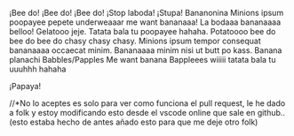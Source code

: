 ¡Bee do! ¡Bee do! ¡Bee do!
¡Stop laboda!
¡Stupa!
Bananonina
Minions ipsum poopayee pepete underweaaar me want bananaaa! La bodaaa bananaaaa belloo! Gelatooo jeje.
Tatata bala tu poopayee hahaha. Potatoooo bee do bee do bee do chasy chasy chasy.
Minions ipsum tempor consequat bananaaaa occaecat minim. Bananaaaa minim nisi ut butt po kass.
Banana planachi
Babbles/Papples
Me want banana
Bappleees
wiiiii
tatata bala
tu uuuhhh hahaha

¡Papaya!

//*No lo aceptes es solo para ver como funciona el pull request, le he dado a folk y estoy modificando esto desde el vscode online que sale en github..(esto estaba hecho de antes añado esto para que me deje otro folk)